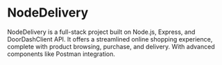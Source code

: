 # NodeDelivery
NodeDelivery is a full-stack project built on Node.js, Express, and DoorDashClient API. It offers a streamlined online shopping experience, complete with product browsing, purchase, and delivery. With advanced components like Postman integration.
